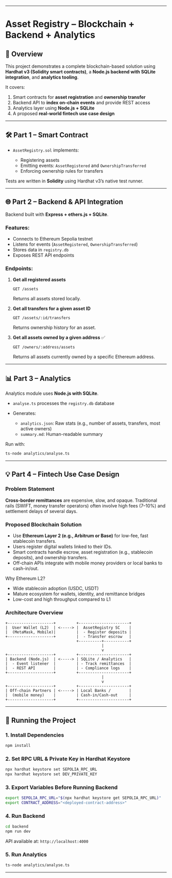 <!-- # Sample Hardhat 3 Beta Project (`mocha` and `ethers`)

This project showcases a Hardhat 3 Beta project using `mocha` for tests and the `ethers` library for Ethereum interactions.

To learn more about the Hardhat 3 Beta, please visit the [Getting Started guide](https://hardhat.org/docs/getting-started#getting-started-with-hardhat-3). To share your feedback, join our [Hardhat 3 Beta](https://hardhat.org/hardhat3-beta-telegram-group) Telegram group or [open an issue](https://github.com/NomicFoundation/hardhat/issues/new) in our GitHub issue tracker.

## Project Overview

This example project includes:

- A simple Hardhat configuration file.
- Foundry-compatible Solidity unit tests.
- TypeScript integration tests using `mocha` and ethers.js
- Examples demonstrating how to connect to different types of networks, including locally simulating OP mainnet.

## Usage

### Running Tests

To run all the tests in the project, execute the following command:

```shell
npx hardhat test
```

You can also selectively run the Solidity or `mocha` tests:

```shell
npx hardhat test solidity
npx hardhat test mocha
```

### Make a deployment to Sepolia

This project includes an example Ignition module to deploy the contract. You can deploy this module to a locally simulated chain or to Sepolia.

To run the deployment to a local chain:

```shell
npx hardhat ignition deploy ignition/modules/Counter.ts
```

To run the deployment to Sepolia, you need an account with funds to send the transaction. The provided Hardhat configuration includes a Configuration Variable called `SEPOLIA_PRIVATE_KEY`, which you can use to set the private key of the account you want to use.

You can set the `SEPOLIA_PRIVATE_KEY` variable using the `hardhat-keystore` plugin or by setting it as an environment variable.

To set the `SEPOLIA_PRIVATE_KEY` config variable using `hardhat-keystore`:

```shell
npx hardhat keystore set SEPOLIA_PRIVATE_KEY
```

After setting the variable, you can run the deployment with the Sepolia network:

```shell
npx hardhat ignition deploy --network sepolia ignition/modules/Counter.ts
``` -->
---

# Asset Registry – Blockchain + Backend + Analytics

## 📌 Overview

This project demonstrates a complete blockchain-based solution using **Hardhat v3 (Solidity smart contracts)**, a **Node.js backend with SQLite integration**, and **analytics tooling**.

It covers:

1. Smart contracts for **asset registration** and **ownership transfer**
2. Backend API to **index on-chain events** and provide REST access
3. Analytics layer using **Node.js + SQLite**
4. A proposed **real-world fintech use case design**

---

## 🛠️ Part 1 – Smart Contract

* `AssetRegistry.sol` implements:

  * Registering assets
  * Emitting events: `AssetRegistered` and `OwnershipTransferred`
  * Enforcing ownership rules for transfers

Tests are written in **Solidity** using Hardhat v3’s native test runner.

---

## 🌐 Part 2 – Backend & API Integration

Backend built with **Express + ethers.js + SQLite**.

### Features:

* Connects to Ethereum Sepolia testnet
* Listens for events (`AssetRegistered`, `OwnershipTransferred`)
* Stores data in `registry.db`
* Exposes REST API endpoints

### Endpoints:

1. **Get all registered assets**

   ```http
   GET /assets
   ```

   Returns all assets stored locally.

2. **Get all transfers for a given asset ID**

   ```http
   GET /assets/:id/transfers
   ```

   Returns ownership history for an asset.

3. **Get all assets owned by a given address** ✅

   ```http
   GET /owners/:address/assets
   ```

   Returns all assets currently owned by a specific Ethereum address.

---

## 📊 Part 3 – Analytics

Analytics module uses **Node.js with SQLite**.

* `analyse.ts` processes the `registry.db` database
* Generates:

  * `analytics.json`: Raw stats (e.g., number of assets, transfers, most active owners)
  * `summary.md`: Human-readable summary

Run with:

```bash
ts-node analytics/analyse.ts
```

---

## 💡 Part 4 – Fintech Use Case Design

### Problem Statement

**Cross-border remittances** are expensive, slow, and opaque. Traditional rails (SWIFT, money transfer operators) often involve high fees (7–10%) and settlement delays of several days.

### Proposed Blockchain Solution

* Use **Ethereum Layer 2 (e.g., Arbitrum or Base)** for low-fee, fast stablecoin transfers.
* Users register digital wallets linked to their IDs.
* Smart contracts handle escrow, asset registration (e.g., stablecoin deposits), and ownership transfers.
* Off-chain APIs integrate with mobile money providers or local banks to cash-in/out.

Why Ethereum L2?

* Wide stablecoin adoption (USDC, USDT)
* Mature ecosystem for wallets, identity, and remittance bridges
* Low-cost and high throughput compared to L1

### Architecture Overview

```
+--------------------+         +----------------------+
|  User Wallet (L2)  | <-----> |  AssetRegistry SC    |
|  (MetaMask, Mobile)|         |  - Register deposits |
+--------------------+         |  - Transfer escrow   |
                               +----------+-----------+
                                          |
                                          v
+--------------------+         +----------------------+
| Backend (Node.js)  | <-----> | SQLite / Analytics   |
|  - Event listener  |         | - Track remittances  |
|  - REST API        |         | - Compliance logs    |
+--------------------+         +----------------------+
                                          |
                                          v
+--------------------+         +----------------------+
| Off-chain Partners | <-----> | Local Banks /        |
|  (mobile money)    |         | Cash-in/Cash-out     |
+--------------------+         +----------------------+
```

---

## 🚀 Running the Project

### 1. Install Dependencies

```bash
npm install
```

### 2. Set RPC URL & Private Key in Hardhat Keystore

```bash
npx hardhat keystore set SEPOLIA_RPC_URL
npx hardhat keystore set DEV_PRIVATE_KEY
```

### 3. Export Variables Before Running Backend

```bash
export SEPOLIA_RPC_URL="$(npx hardhat keystore get SEPOLIA_RPC_URL)"
export CONTRACT_ADDRESS="<deployed-contract-address>"
```

### 4. Run Backend

```bash
cd backend
npm run dev
```

API available at: `http://localhost:4000`

### 5. Run Analytics

```bash
ts-node analytics/analyse.ts
```

---
